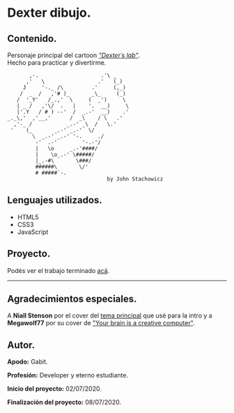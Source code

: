 # **Dexter dibujo.**

## **Contenido.**

Personaje principal del cartoon [*"Dexter´s lab"*][info].  
Hecho para practicar y divertirme.

```
       ,-.                    .'\ _
      ,'   \                 .'   (_)
     J     '-._ /\         .'     (,_)
    /  _  /   ,'# )_       _\_     (_)
   /  '_Y'   /_.,'  \     (  _')     \
   | _ /   ,'\/  .   |    '.  __)     \
   |'.Y   / # ) --'  /  _.-'  __)    .'
_._\,'  ,'__,'      /  _\    / \   .'
  ,'-_ /           _.-' _\  /   \.'
 '    (_       _.-' _.-'  \/
        \  _.-' _.-' '-.     ./
         -'  .-'        '-.-'/
         |   \o     _.-'####/
         |    \o_.-' \#####/
         |_.-#\       \###/
         ######\       \/'
         # #####`-.
                                by John Stachowicz
```

## **Lenguajes utilizados.**

- HTML5
- CSS3
- JavaScript

## **Proyecto.**

Podés ver el trabajo terminado [acá][web].
___

## **Agradecimientos especiales.**

A **Niall Stenson** por el cover del [tema principal][cover-intro] que usé para la intro y a **Megawolf77** por su cover de ["Your brain is a creative computer"][cover-hawk].


## **Autor.**

**Apodo:** Gabit.

**Profesión:** Developer y eterno estudiante.

**Inicio del proyecto:** 02/07/2020.

**Finalización del proyecto:** 08/07/2020.

[info]: https://en.wikipedia.org/wiki/Dexter%27s_Laboratory

[web]: https://gabit690.github.io/dibujo-dexter

[cover-intro]: https://www.youtube.com/watch?v=FZpMPBG3J_I

[cover-hawk]: https://www.youtube.com/watch?v=uA0Fg9LkJow